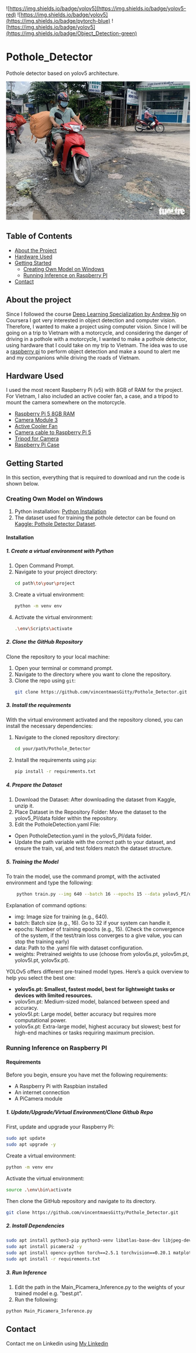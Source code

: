 ![https://img.shields.io/badge/yolov5](https://img.shields.io/badge/yolov5-red)
![https://img.shields.io/badge/yolov5](https://img.shields.io/badge/pytorch-blue)
![https://img.shields.io/badge/yolov5](https://img.shields.io/badge/Object_Detection-green)

# Pothole_Detector
Pothole detector based on yolov5 architecture. 

![Pothole Image](Readme_IMG/Ho-Chi-Minh-Potholes.jpg)

## Table of Contents
- [About the Project](#about-the-project)
- [Hardware Used](#hardware-used)
- [Getting Started](#getting-started)
  - [Creating Own Model on Windows](#CreatingOwnModelonWindows)
  - [Running Inference on Raspberry PI ](#RunningInferenceonRaspberryPI)
- [Contact](#contact)

## About the project
Since I followed the course [Deep Learning Specialization by Andrew Ng](https://www.coursera.org/specializations/deep-learning?utm_medium=sem&utm_source=gg&utm_campaign=b2c_emea_deep-learning_deeplearning-ai_ftcof_specializations_arte_feb_24_dr_geo-multi_pmax_gads_lg-all&campaignid=21028581571&adgroupid=&device=c&keyword=&matchtype=&network=x&devicemodel=&adposition=&creativeid=&hide_mobile_promo&gad_source=1&gclid=Cj0KCQjwm5e5BhCWARIsANwm06hhA8wU2kgWbyL88m20hSBcq-o6h4FvIAxpVgKr8UjwtD9oQDfUDPIaAkkVEALw_wcB) on Coursera I got very interested in object detection and computer vision. 
Therefore, I wanted to make a project using computer vision. 
Since I will be going on a trip to Vietnam with a motorcycle, and considering the danger of driving in a pothole with a motorcycle, I wanted to make a pothole detector, using hardware that I could take on my trip to Vietnam. The idea was to use a [raspberry pi](https://www.raspberrypi.com/) to perform object detection and make a sound to alert me and my companions while driving the roads of Vietnam. 

## Hardware Used
I used the most recent Raspberry Pi (v5) with 8GB of RAM for the project. For Vietnam, I also included an active cooler fan, a case, and a tripod to mount the camera somewhere on the motorcycle. 
- [Raspberry Pi 5 8GB RAM](https://www.raspberrystore.nl/PrestaShop/nl/raspberry-pi-5/508-raspberry-pi-5-8gb-5056561803326.html)
- [Camera Module 3](https://www.amazon.de/dp/B0BRY6MVXL?ref=ppx_yo2ov_dt_b_fed_asin_title)
- [Active Cooler Fan](https://www.amazon.de/dp/B0CLXZBR5P?ref=ppx_yo2ov_dt_b_fed_asin_title) 
- [Camera cable to Raspberry Pi 5](https://www.amazon.de/-/en/dp/B079H33VCM?ref=ppx_yo2ov_dt_b_fed_asin_title&th=1) 
- [Tripod for Camera](https://www.amazon.de/-/en/dp/B0D6NGGPQM?ref=ppx_yo2ov_dt_b_fed_asin_title) 
- [Raspberry Pi Case](https://www.amazon.de/-/en/dp/B0CRB3DT5M?ref=ppx_yo2ov_dt_b_fed_asin_title)

## Getting Started
In this section, everything that is required to download and run the code is shown below. 

### Creating Own Model on Windows
1. Python installation: [Python Installation](https://www.python.org/downloads/)
2. The dataset used for training the pothole detector can be found on [Kaggle: Pothole Detector Dataset](https://www.kaggle.com/datasets/vincenttgre/pothole-detector-dataset-augmented). 

#### Installation
##### 1. Create a virtual environment with Python
1. Open Command Prompt.
2. Navigate to your project directory:
    ```bash
    cd path\to\your\project
    ```
3. Create a virtual environment:
    ```bash
    python -m venv env
    ```
4. Activate the virtual environment:
    ```bash
    .\env\Scripts\activate
    ```

##### 2. Clone the GitHub Repository
Clone the repository to your local machine:

1. Open your terminal or command prompt.
2. Navigate to the directory where you want to clone the repository.
3. Clone the repo using `git`:
    ```bash
    git clone https://github.com/vincentmaesGitty/Pothole_Detector.git
    ```
##### 3. Install the requirements
With the virtual environment activated and the repository cloned, you can install the necessary dependencies:

1. Navigate to the cloned repository directory:
    ```bash
    cd your/path/Pothole_Detector
    ```
2. Install the requirements using `pip`:
    ```bash
    pip install -r requirements.txt
    ```
##### 4. Prepare the Dataset
1. Download the Dataset: After downloading the dataset from Kaggle, unzip it.
2. Place Dataset in the Repository Folder:
Move the dataset to the yolov5_PI/data folder within the repository.
3. Edit the PotholeDetection.yaml File:
- Open PotholeDetection.yaml in the yolov5_PI/data folder.
- Update the path variable with the correct path to your dataset, and ensure the train, val, and test folders match the dataset structure.

##### 5. Training the Model
To train the model, use the command prompt, with the activated environment and type the following:
```bash
    python train.py --img 640 --batch 16 --epochs 15 --data yolov5_PI/data/PotholeDetection.yaml --weights yolov5s.pt
```
Explanation of command options:

- img: Image size for training (e.g., 640).
- batch: Batch size (e.g., 16). Go to 32 if your system can handle it. 
- epochs: Number of training epochs (e.g., 15). (Check the convergence of the system, if the test/train loss converges to a give value, you can stop the training early)
- data: Path to the .yaml file with dataset configuration.
- weights: Pretrained weights to use (choose from yolov5s.pt, yolov5m.pt, yolov5l.pt, yolov5x.pt).

YOLOv5 offers different pre-trained model types. Here’s a quick overview to help you select the best one:
- **yolov5s.pt: Smallest, fastest model, best for lightweight tasks or devices with limited resources.**
- yolov5m.pt: Medium-sized model, balanced between speed and accuracy.
- yolov5l.pt: Large model, better accuracy but requires more computational power.
- yolov5x.pt: Extra-large model, highest accuracy but slowest; best for high-end machines or tasks requiring maximum precision.

### Running Inference on Raspberry PI 

#### Requirements
Before you begin, ensure you have met the following requirements:
- A Raspberry Pi with Raspbian installed
- An internet connection
- A PiCamera module

##### 1. Update/Upgrade/Virtual Environment/Clone Github Repo
First, update and upgrade your Raspberry Pi:
```bash
sudo apt update
sudo apt upgrade -y
```
Create a virtual environment:
```bash
python -m venv env
```
Activate the virtual environment:
```bash
source .\env\bin\activate
```
Then clone the GitHub repository and navigate to its directory. 
```bash
git clone https://github.com/vincentmaesGitty/Pothole_Detector.git
```

##### 2. Install Dependencies
```bash
sudo apt install python3-pip python3-venv libatlas-base-dev libjpeg-dev libtiff5-dev libjasper-dev libpng12-dev libhdf5-dev libhdf5-serial-dev libhdf5-100 libqtgui4 libqt4-test libatlas-base-dev libjasper-dev libqtgui4 libqt4-test -y
sudo apt install picamera2 -y
sudo apt install opencv-python torch==2.5.1 torchvision==0.20.1 matplotlib
sudo apt install -r requirements.txt
```
##### 3. Run Inference
1. Edit the path in the Main_Picamera_Inference.py to the weights of your trained model e.g. "best.pt".
2. Run the following:
```bash
python Main_Picamera_Inference.py
```


## Contact 
Contact me on Linkedin using [My Linkedin](https://www.linkedin.com/in/vincent-maes/)
